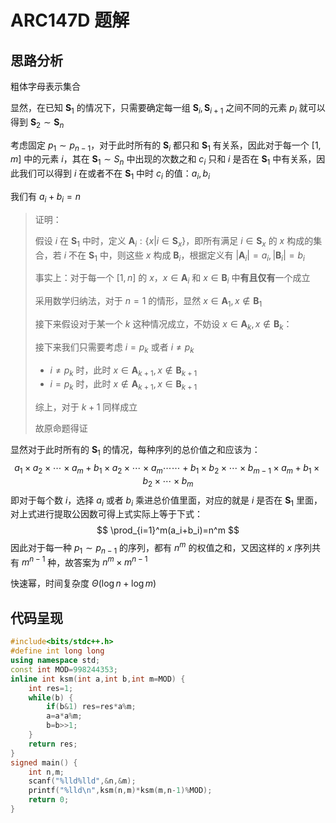 # ARC147D 题解

## 思路分析

粗体字母表示集合

显然，在已知 $\mathbf S_1$ 的情况下，只需要确定每一组 $\mathbf S_i,\mathbf S_{i+1}$ 之间不同的元素 $p_i$ 就可以得到 $\mathbf S_{2}\sim \mathbf S_n$

考虑固定 $p_1\sim p_{n-1}$，对于此时所有的 $\mathbf S_i$ 都只和 $\mathbf S_1$ 有关系，因此对于每一个 $[1,m]$ 中的元素 $i$，其在 $\mathbf S_1\sim S_n$ 中出现的次数之和 $c_i$ 只和 $i$ 是否在 $\mathbf S_1$ 中有关系，因此我们可以得到 $i$ 在或者不在 $\mathbf S_1$ 中时 $c_i$ 的值：$a_i,b_i$

我们有 $a_i+b_i=n$

> 证明：
>
> 假设 $i$ 在 $\mathbf S_1$ 中时，定义 $\mathbf A_i:\{x|i\in\mathbf S_x\}$，即所有满足 $i\in \mathbf S_x$ 的 $x$ 构成的集合，若 $i$ 不在 $\mathbf S_1$ 中，则这些 $x$ 构成 $\mathbf B_i$，根据定义有 $|\mathbf A_i|=a_i,|\mathbf B_i|=b_i$
>
> 事实上：对于每一个 $[1,n]$ 的 $x$，$x\in \mathbf A_i$ 和 $x\in \mathbf B_i$ 中**有且仅有**一个成立
>
> 采用数学归纳法，对于 $n=1$ 的情形，显然 $x\in \mathbf A_1,x\not\in \mathbf B_1$
>
> 接下来假设对于某一个 $k$ 这种情况成立，不妨设 $x\in \mathbf A_k,x\not\in\mathbf B_k$：
>
> 接下来我们只需要考虑 $i=p_k$ 或者 $i\neq p_k$
>
> - $i\neq p_k$ 时，此时 $x\in \mathbf A_{k+1},x\not\in\mathbf B_{k+1}$
> - $i=p_k$ 时，此时 $x\not\in \mathbf A_{k+1},x\in\mathbf B_{k+1}$
>
> 综上，对于 $k+1$ 同样成立
>
> 故原命题得证 

显然对于此时所有的 $\mathbf S_1$ 的情况，每种序列的总价值之和应该为：
$$
a_1\times a_2\times \cdots\times a_m+b_1\times a_2\times \cdots\times a_m\cdots\cdots+ b_1\times b_2\times\cdots\times b_{m-1}\times a_m+b_1\times b_2\times\cdots\times b_m
$$
即对于每个数 $i$，选择 $a_i$ 或者 $b_i$ 乘进总价值里面，对应的就是 $i$ 是否在 $\mathbf S_1$ 里面，对上式进行提取公因数可得上式实际上等于下式：
$$
\prod_{i=1}^m(a_i+b_i)=n^m
$$
因此对于每一种 $p_1\sim p_{n-1}$ 的序列，都有 $n^m$ 的权值之和，又因这样的 $x$ 序列共有 $m^{n-1}$ 种，故答案为 $n^m\times m^{n-1}$

快速幂，时间复杂度 $\Theta(\log n+\log m)$

## 代码呈现

```cpp
#include<bits/stdc++.h>
#define int long long
using namespace std;
const int MOD=998244353;
inline int ksm(int a,int b,int m=MOD) {
	int res=1;
	while(b) {
		if(b&1) res=res*a%m;
		a=a*a%m;
		b=b>>1;
	}
	return res;
}
signed main() {
	int n,m;
	scanf("%lld%lld",&n,&m);
	printf("%lld\n",ksm(n,m)*ksm(m,n-1)%MOD);
	return 0;
}
```